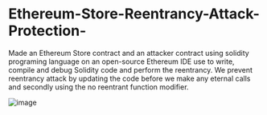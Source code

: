 # Ethereum-Store-Reentrancy-Attack-Protection-
Made an Ethereum Store contract and an attacker contract using solidity  programing language on an open-source Ethereum IDE use to write, compile and  debug Solidity code and perform the reentrancy. We prevent reentrancy attack by updating the code before we make any eternal calls and  secondly using the no reentrant function modifier.


![image](https://github.com/user-attachments/assets/c06ba025-fac6-4831-aa09-776952eae580)

